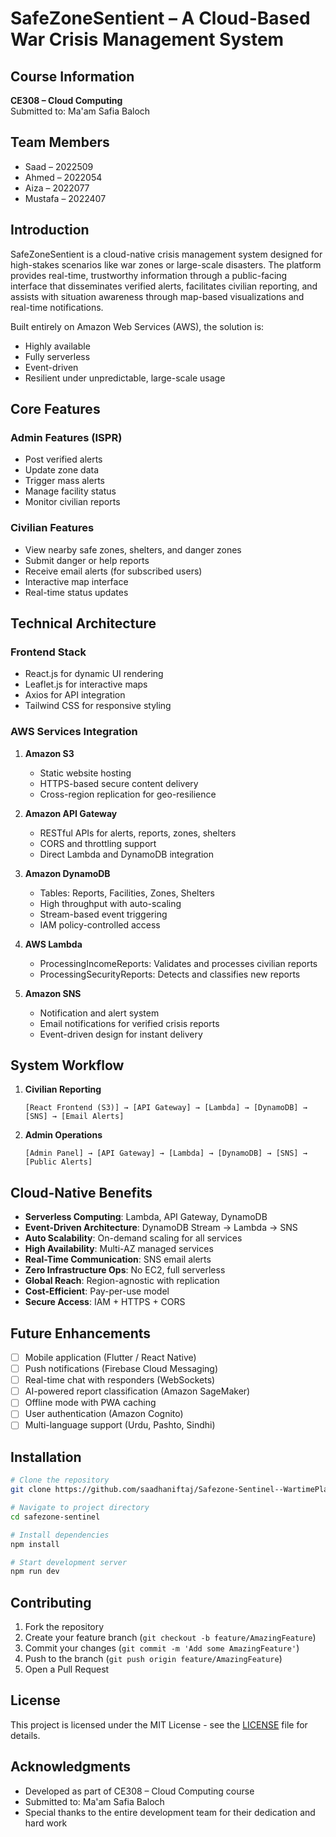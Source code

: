 # SafeZoneSentient – A Cloud-Based War Crisis Management System

## Course Information
**CE308 – Cloud Computing**  
Submitted to: Ma'am Safia Baloch

## Team Members
- Saad – 2022509
- Ahmed – 2022054
- Aiza – 2022077
- Mustafa – 2022407

## Introduction
SafeZoneSentient is a cloud-native crisis management system designed for high-stakes scenarios like war zones or large-scale disasters. The platform provides real-time, trustworthy information through a public-facing interface that disseminates verified alerts, facilitates civilian reporting, and assists with situation awareness through map-based visualizations and real-time notifications.

Built entirely on Amazon Web Services (AWS), the solution is:
- Highly available
- Fully serverless
- Event-driven
- Resilient under unpredictable, large-scale usage

## Core Features

### Admin Features (ISPR)
- Post verified alerts
- Update zone data
- Trigger mass alerts
- Manage facility status
- Monitor civilian reports

### Civilian Features
- View nearby safe zones, shelters, and danger zones
- Submit danger or help reports
- Receive email alerts (for subscribed users)
- Interactive map interface
- Real-time status updates

## Technical Architecture

### Frontend Stack
- React.js for dynamic UI rendering
- Leaflet.js for interactive maps
- Axios for API integration
- Tailwind CSS for responsive styling

### AWS Services Integration
1. **Amazon S3**
   - Static website hosting
   - HTTPS-based secure content delivery
   - Cross-region replication for geo-resilience

2. **Amazon API Gateway**
   - RESTful APIs for alerts, reports, zones, shelters
   - CORS and throttling support
   - Direct Lambda and DynamoDB integration

3. **Amazon DynamoDB**
   - Tables: Reports, Facilities, Zones, Shelters
   - High throughput with auto-scaling
   - Stream-based event triggering
   - IAM policy-controlled access

4. **AWS Lambda**
   - ProcessingIncomeReports: Validates and processes civilian reports
   - ProcessingSecurityReports: Detects and classifies new reports

5. **Amazon SNS**
   - Notification and alert system
   - Email notifications for verified crisis reports
   - Event-driven design for instant delivery

## System Workflow
1. **Civilian Reporting**
   ```
   [React Frontend (S3)] → [API Gateway] → [Lambda] → [DynamoDB] → [SNS] → [Email Alerts]
   ```

2. **Admin Operations**
   ```
   [Admin Panel] → [API Gateway] → [Lambda] → [DynamoDB] → [SNS] → [Public Alerts]
   ```

## Cloud-Native Benefits
- **Serverless Computing**: Lambda, API Gateway, DynamoDB
- **Event-Driven Architecture**: DynamoDB Stream → Lambda → SNS
- **Auto Scalability**: On-demand scaling for all services
- **High Availability**: Multi-AZ managed services
- **Real-Time Communication**: SNS email alerts
- **Zero Infrastructure Ops**: No EC2, full serverless
- **Global Reach**: Region-agnostic with replication
- **Cost-Efficient**: Pay-per-use model
- **Secure Access**: IAM + HTTPS + CORS

## Future Enhancements
- [ ] Mobile application (Flutter / React Native)
- [ ] Push notifications (Firebase Cloud Messaging)
- [ ] Real-time chat with responders (WebSockets)
- [ ] AI-powered report classification (Amazon SageMaker)
- [ ] Offline mode with PWA caching
- [ ] User authentication (Amazon Cognito)
- [ ] Multi-language support (Urdu, Pashto, Sindhi)

## Installation
```bash
# Clone the repository
git clone https://github.com/saadhaniftaj/Safezone-Sentinel--WartimePlatform-.git

# Navigate to project directory
cd safezone-sentinel

# Install dependencies
npm install

# Start development server
npm run dev
```

## Contributing
1. Fork the repository
2. Create your feature branch (`git checkout -b feature/AmazingFeature`)
3. Commit your changes (`git commit -m 'Add some AmazingFeature'`)
4. Push to the branch (`git push origin feature/AmazingFeature`)
5. Open a Pull Request

## License
This project is licensed under the MIT License - see the [LICENSE](LICENSE) file for details.

## Acknowledgments
- Developed as part of CE308 – Cloud Computing course
- Submitted to: Ma'am Safia Baloch
- Special thanks to the entire development team for their dedication and hard work 